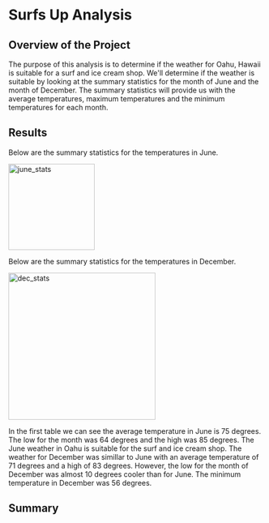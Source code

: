 # Surfs Up Analysis

## Overview of the Project

The purpose of this analysis is to determine if the weather for Oahu, Hawaii is suitable for a surf and ice cream shop. We'll determine if the weather is suitable by looking at the summary statistics for the month of June and the month of December. The summary statistics will provide us with the average temperatures, maximum temperatures and the minimum temperatures for each month.

## Results
Below are the summary statistics for the temperatures in June.

<img width="170" alt="june_stats" src="https://user-images.githubusercontent.com/106712521/185769226-593030d0-5042-4955-ad16-8992cc2e7b0f.png">



Below are the summary statistics for the temperatures in December.

<img width="290" alt="dec_stats" src="https://user-images.githubusercontent.com/106712521/185769296-ec372b70-7d74-47c5-80f6-a04c4cf97335.png">

In the first table we can see the average temperature in June is 75 degrees. The low for the month was 64 degrees and the high was 85 degrees. The June weather in Oahu is  suitable for the surf and ice cream shop. The weather for December was simillar to June with an average temperature of 71 degrees and a high of 83 degrees. However, the low for the month of December was almost 10 degrees cooler than for June. The minimum temperature in December was 56 degrees. 

## Summary

  

